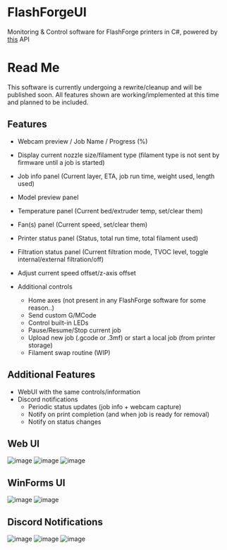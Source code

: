 # FlashForgeUI
Monitoring &amp; Control software for FlashForge printers in C#, powered by [this](https://github.com/CopeTypes/ff-5mp-api) API

# Read Me
This software is currently undergoing a rewrite/cleanup and will be published soon. All features shown are working/implemented at this time and planned to be included.


## Features
-  Webcam preview / Job Name / Progress (%)
-  Display current nozzle size/filament type (filament type is not sent by firmware until a job is started)
-  Job info panel (Current layer, ETA, job run time, weight used, length used)
-  Model preview panel
-  Temperature panel (Current bed/extruder temp, set/clear them)
-  Fan(s) panel (Current speed, set/clear them)
-  Printer status panel (Status, total run time, total filament used)
-  Filtration status panel (Current filtration mode, TVOC level, toggle internal/external filtration/off)
-  Adjust current speed offset/z-axis offset

- Additional controls
   - Home axes (not present in any FlashForge software for some reason..)
   - Send custom G/MCode 
   - Control built-in LEDs
   - Pause/Resume/Stop current job
   - Upload new job (.gcode or .3mf) or start a local job (from printer storage)
   - Filament swap routine (WIP)

## Additional Features
-  WebUI with the same controls/information
-  Discord notifications
    - Periodic status updates (job info + webcam capture)
    - Notify on print completion (and when job is ready for removal)
    - Notify on status changes

## Web UI
![image](https://github.com/user-attachments/assets/9c2efc93-c0e9-4857-a8e6-b2100f73a6d0)
![image](https://github.com/user-attachments/assets/31e6a0f3-4210-4159-90ea-b340e88f95b5)
![image](https://github.com/user-attachments/assets/4d6d61e1-0667-433e-955b-8fb4f02cb7a6)

## WinForms UI
![image](https://github.com/user-attachments/assets/9c22c61a-8971-4335-92e7-629e1ccb5484)
![image](https://github.com/user-attachments/assets/8c1ef37f-f40f-4ee1-87e2-72284eeb344a)


## Discord Notifications
![image](https://github.com/user-attachments/assets/afab2969-9f28-4cc7-b79f-bccdc7821c81)
![image](https://github.com/user-attachments/assets/e5e843e7-de36-403f-90dd-41fbd5641663)
![image](https://github.com/user-attachments/assets/fbf36a49-5954-4e75-a658-0045290d924f)


